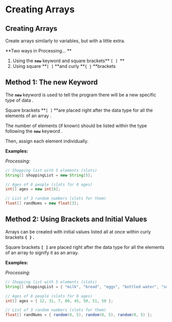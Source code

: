 # Creating Arrays

## Creating Arrays

Create arrays similarly to variables, but with a little extra.

**Two ways in Processing…**

1. Using the **`new`** keyword and square brackets** `[ ]   `**
2. Using square **`[ ]` **and curly **`{ }` **brackets

## Method 1: The new Keyword

The **`new`** keyword is used to tell the program there will be a new specific type of data.

Square brackets **`[ ]` **are placed right after the data type for all the elements of an array.

The number of elements (if known) should be listed within the type following the **`new`** keyword.

Then, assign each element individually.

**Examples:**

_Processing:_

```java
// Shopping list with 5 elements (slots)
String[] shoppingList = new String[5];

// Ages of 8 people (slots for 8 ages)
int[] ages = new int[8];

// List of 3 random numbers (slots for them)
float[] randNums = new float[3];
```

## Method 2: Using Brackets and Initial Values

Arrays can be created with initial values listed all at once within curly brackets **`{ }`.**

Square brackets **`[ ]`** are placed right after the data type for all the elements of an array to signify it as an array.

**Examples:**

_Processing:_

```java
// Shopping list with 5 elements (slots)
String[] shoppingList = { "milk", "bread", "eggs", "bottled water", "soda" };

// Ages of 8 people (slots for 8 ages)
int[] ages = { 12, 31, 7, 80, 45, 50, 51, 50 };

// List of 3 random numbers (slots for them)
float[] randNums = { random(0, 5), random(0, 5), random(0, 5) };
```
